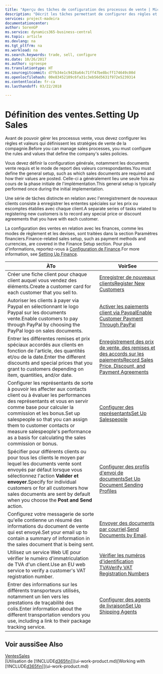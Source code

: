 ```yaml
---
title: "Aperçu des tâches de configuration des processus de vente | Microsoft Docs"
description: "Décrit les tâches permettant de configurer des règles et des valeurs pour définir vos stratégies et vos processus de vente."
services: project-madeira
documentationcenter: 
author: SorenGP
ms.service: dynamics365-business-central
ms.topic: article
ms.devlang: na
ms.tgt_pltfrm: na
ms.workload: na
ms.search.keywords: trade, sell, configure
ms.date: 10/26/2017
ms.author: sgroespe
ms.translationtype: HT
ms.sourcegitcommit: d7fb34e1c9428a64c71ff47be8bcff174649c00d
ms.openlocfilehash: 00e83452109c6fa31c3eb56d5631f972e5239314
ms.contentlocale: fr-ca
ms.lasthandoff: 03/22/2018

---
```

# <a name="setting-up-sales"></a><span data-ttu-id="a5d17-103">Définition des ventes.</span><span class="sxs-lookup"><span data-stu-id="a5d17-103">Setting Up Sales</span></span>
<span data-ttu-id="a5d17-104">Avant de pouvoir gérer les processus vente, vous devez configurer les règles et valeurs qui définissent les stratégies de vente de la compagnie.</span><span class="sxs-lookup"><span data-stu-id="a5d17-104">Before you can manage sales processes, you must configure the rules and values that define the company's sales policies.</span></span>

<span data-ttu-id="a5d17-105">Vous devez définir la configuration générale, notamment les documents vente requis et le mode de report des valeurs correspondantes.</span><span class="sxs-lookup"><span data-stu-id="a5d17-105">You must define the general setup, such as which sales documents are required and how their values are posted.</span></span> <span data-ttu-id="a5d17-106">Celle-ci a généralement lieu une seule fois au cours de la phase initiale de l'implémentation.</span><span class="sxs-lookup"><span data-stu-id="a5d17-106">This general setup is typically performed once during the initial implementation.</span></span>

<span data-ttu-id="a5d17-107">Une série de tâches distincte en relation avec l'enregistrement de nouveaux clients consiste à enregistrer les ententes spéciales sur les prix ou escomptes établies avec chaque client.</span><span class="sxs-lookup"><span data-stu-id="a5d17-107">A separate series of tasks related to registering new customers is to record any special price or discount agreements that you have with each customer.</span></span>

<span data-ttu-id="a5d17-108">La configuration des ventes en relation avec les finances, comme les modes de règlement et les devises, sont traitées dans la section Paramètres financiers.</span><span class="sxs-lookup"><span data-stu-id="a5d17-108">Finance-related sales setup, such as payment methods and currencies, are covered in the Finance Setup section.</span></span> <span data-ttu-id="a5d17-109">Pour plus d'informations, reportez-vous à [Configuration de Finance](finance-setup-finance.md).</span><span class="sxs-lookup"><span data-stu-id="a5d17-109">For more information, see [Setting Up Finance](finance-setup-finance.md).</span></span>

| <span data-ttu-id="a5d17-110">À</span><span class="sxs-lookup"><span data-stu-id="a5d17-110">To</span></span> | <span data-ttu-id="a5d17-111">Voir</span><span class="sxs-lookup"><span data-stu-id="a5d17-111">See</span></span> |
| --- | --- |
| <span data-ttu-id="a5d17-112">Créer une fiche client pour chaque client auquel vous vendez des éléments.</span><span class="sxs-lookup"><span data-stu-id="a5d17-112">Create a customer card for each customer that you sell to.</span></span> |[<span data-ttu-id="a5d17-113">Enregistrer de nouveaux clients</span><span class="sxs-lookup"><span data-stu-id="a5d17-113">Register New Customers</span></span>](sales-how-register-new-customers.md) |
| <span data-ttu-id="a5d17-114">Autoriser les clients à payer via Paypal en sélectionnant le logo Paypal sur les documents vente.</span><span class="sxs-lookup"><span data-stu-id="a5d17-114">Enable customers to pay through PayPal by choosing the PayPal logo on sales documents.</span></span> |[<span data-ttu-id="a5d17-115">Activer les paiements client via Paypal</span><span class="sxs-lookup"><span data-stu-id="a5d17-115">Enable Customer Payment Through PayPal</span></span>](sales-how-enable-payment-service-extensions.md) |
| <span data-ttu-id="a5d17-116">Entrer les différentes remises et prix spéciaux accordés aux clients en fonction de l'article, des quantités et/ou de la date.</span><span class="sxs-lookup"><span data-stu-id="a5d17-116">Enter the different discounts and special prices that you grant to customers depending on item, quantities, and/or date.</span></span> |[<span data-ttu-id="a5d17-117">Enregistrement des prix de vente, des remises et des accords sur les paiements</span><span class="sxs-lookup"><span data-stu-id="a5d17-117">Record Sales Price, Discount, and Payment Agreements</span></span>](sales-how-record-sales-price-discount-payment-agreements.md) |
| <span data-ttu-id="a5d17-118">Configurer les représentants de sorte à pouvoir les affecter aux contacts client ou à évaluer les performances des représentants et vous en servir comme base pour calculer la commission et les bonus.</span><span class="sxs-lookup"><span data-stu-id="a5d17-118">Set up salespeople so that you can assign them to customer contacts or measure salespeople's performance as a basis for calculating the sales commission or bonus.</span></span> |[<span data-ttu-id="a5d17-119">Configurer des représentants</span><span class="sxs-lookup"><span data-stu-id="a5d17-119">Set Up Salespeople</span></span>](sales-how-setup-salespeople.md) |
| <span data-ttu-id="a5d17-120">Spécifier pour différents clients ou pour tous les clients le moyen par lequel les documents vente sont envoyés par défaut lorsque vous sélectionnez l'action **Valider et envoyer**.</span><span class="sxs-lookup"><span data-stu-id="a5d17-120">Specify for individual customers or for all customers how sales documents are sent by default when you choose the **Post and Send** action.</span></span> |[<span data-ttu-id="a5d17-121">Configurer des profils d'envoi de documents</span><span class="sxs-lookup"><span data-stu-id="a5d17-121">Set Up Document Sending Profiles</span></span>](sales-how-setup-document-send-profiles.md) |
| <span data-ttu-id="a5d17-122">Configurez votre messagerie de sorte qu'elle contienne un résumé des informations du document de vente qui est envoyé.</span><span class="sxs-lookup"><span data-stu-id="a5d17-122">Set your email up to contain a summary of information in the sales document that is being sent.</span></span> |<span data-ttu-id="a5d17-123">[Envoyer des documents par courriel](ui-how-send-documents-email.md).</span><span class="sxs-lookup"><span data-stu-id="a5d17-123">[Send Documents by Email](ui-how-send-documents-email.md).</span></span> |
|<span data-ttu-id="a5d17-124">Utilisez un service Web UE pour vérifier le numéro d'immatriculation de TVA d'un client.</span><span class="sxs-lookup"><span data-stu-id="a5d17-124">Use an EU web service to verify a customer's VAT registration number.</span></span>|[<span data-ttu-id="a5d17-125">Vérifier les numéros d'identification TVA</span><span class="sxs-lookup"><span data-stu-id="a5d17-125">Verify VAT Registration Numbers</span></span>](finance-setup-vat.md)|
|<span data-ttu-id="a5d17-126">Entrer des informations sur les différents transporteurs utilisés, notamment un lien vers les prestations de traçabilité des colis.</span><span class="sxs-lookup"><span data-stu-id="a5d17-126">Enter information about the different transportation vendors you use, including a link to their package tracking service.</span></span>|[<span data-ttu-id="a5d17-127">Configurer des agents de livraison</span><span class="sxs-lookup"><span data-stu-id="a5d17-127">Set Up Shipping Agents</span></span>](sales-how-to-set-up-shipping-agents.md)|

## <a name="see-also"></a><span data-ttu-id="a5d17-128">Voir aussi</span><span class="sxs-lookup"><span data-stu-id="a5d17-128">See Also</span></span>
[<span data-ttu-id="a5d17-129">Ventes</span><span class="sxs-lookup"><span data-stu-id="a5d17-129">Sales</span></span>](sales-manage-sales.md)  
<span data-ttu-id="a5d17-130">[Utilisation de [!INCLUDE[d365fin](includes/d365fin_md.md)]](ui-work-product.md)</span><span class="sxs-lookup"><span data-stu-id="a5d17-130">[Working with [!INCLUDE[d365fin](includes/d365fin_md.md)]](ui-work-product.md)</span></span>

